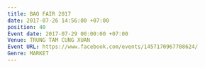 ```yaml
---
title: BAO FAIR 2017
date: 2017-07-26 14:56:00 +07:00
position: 40
Event date: 2017-07-29 00:00:00 +07:00
Venue: TRUNG TAM CUNG XUAN
Event URL: https://www.facebook.com/events/1457170967708624/
Genre: MARKET
---
```


